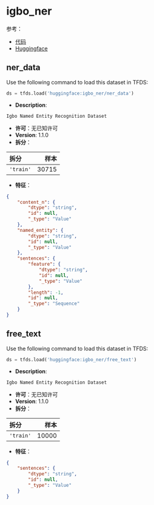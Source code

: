 # igbo_ner

参考：

- [代码](https://github.com/huggingface/datasets/blob/master/datasets/igbo_ner)
- [Huggingface](https://huggingface.co/datasets/igbo_ner)

## ner_data

Use the following command to load this dataset in TFDS:

```python
ds = tfds.load('huggingface:igbo_ner/ner_data')
```

- **Description**:

```
Igbo Named Entity Recognition Dataset
```

- **许可**：无已知许可
- **Version**: 1.1.0
- **拆分**：

拆分 | 样本
:-- | --:
`'train'` | 30715

- **特征**：

```json
{
    "content_n": {
        "dtype": "string",
        "id": null,
        "_type": "Value"
    },
    "named_entity": {
        "dtype": "string",
        "id": null,
        "_type": "Value"
    },
    "sentences": {
        "feature": {
            "dtype": "string",
            "id": null,
            "_type": "Value"
        },
        "length": -1,
        "id": null,
        "_type": "Sequence"
    }
}
```

## free_text

Use the following command to load this dataset in TFDS:

```python
ds = tfds.load('huggingface:igbo_ner/free_text')
```

- **Description**:

```
Igbo Named Entity Recognition Dataset
```

- **许可**：无已知许可
- **Version**: 1.1.0
- **拆分**：

拆分 | 样本
:-- | --:
`'train'` | 10000

- **特征**：

```json
{
    "sentences": {
        "dtype": "string",
        "id": null,
        "_type": "Value"
    }
}
```
